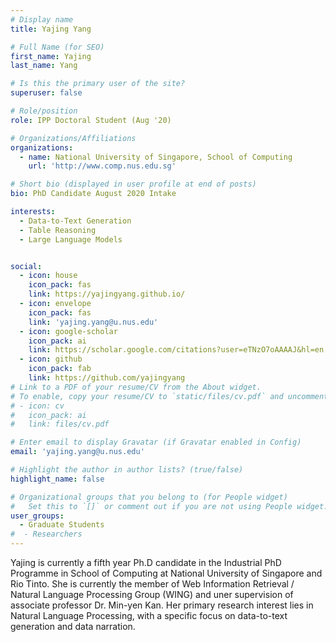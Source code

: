 ```yaml
---
# Display name
title: Yajing Yang

# Full Name (for SEO)
first_name: Yajing
last_name: Yang

# Is this the primary user of the site?
superuser: false

# Role/position
role: IPP Doctoral Student (Aug '20)

# Organizations/Affiliations
organizations:
  - name: National University of Singapore, School of Computing
    url: 'http://www.comp.nus.edu.sg'

# Short bio (displayed in user profile at end of posts)
bio: PhD Candidate August 2020 Intake

interests:
  - Data-to-Text Generation
  - Table Reasoning
  - Large Language Models


social:
  - icon: house
    icon_pack: fas
    link: https://yajingyang.github.io/
  - icon: envelope
    icon_pack: fas
    link: 'yajing.yang@u.nus.edu'
  - icon: google-scholar
    icon_pack: ai
    link: https://scholar.google.com/citations?user=eTNzO7oAAAAJ&hl=en
  - icon: github
    icon_pack: fab
    link: https://github.com/yajingyang
# Link to a PDF of your resume/CV from the About widget.
# To enable, copy your resume/CV to `static/files/cv.pdf` and uncomment the lines below.
# - icon: cv
#   icon_pack: ai
#   link: files/cv.pdf

# Enter email to display Gravatar (if Gravatar enabled in Config)
email: 'yajing.yang@u.nus.edu'

# Highlight the author in author lists? (true/false)
highlight_name: false

# Organizational groups that you belong to (for People widget)
#   Set this to `[]` or comment out if you are not using People widget.
user_groups:
  - Graduate Students
#  - Researchers
---
```


Yajing is currently a fifth year Ph.D candidate in the Industrial PhD Programme in School of Computing at National University of Singapore and Rio Tinto. She is currently the member of Web Information Retrieval / Natural Language Processing Group (WING) and uner supervision of associate professor Dr. Min-yen Kan. Her primary research interest lies in Natural Language Processing, with a specific focus on data-to-text generation and data narration.
